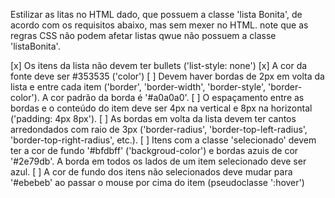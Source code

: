 Estilizar as litas no HTML dado, que possuem a classe 'lista Bonita', de acordo com os requisitos abaixo, mas sem mexer no HTML. note que as regras CSS não podem afetar listas qwue não possuem a classe 'listaBonita'.

[x] Os itens da lista não devem ter bullets ('list-style: none')
[x] A cor da fonte deve ser #353535 ('color')
[ ] Devem haver bordas de 2px em volta da lista e entre cada item ('border', 'border-width', 'border-style', 'border-color'). A cor padrão da borda é '#a0a0a0'.
[ ] O espaçamento entre as bordas e o conteúdo do item deve ser 4px na vertical e 8px na horizontal ('padding: 4px 8px').
[ ] As bordas em volta da lista devem ter cantos arredondados com raio de 3px ('border-radius', 'border-top-left-radius', 'border-top-right-radius', etc.).
[ ] Itens com a classe 'selecionado' devem ter a cor de fundo '#bfdbff' ('backgroud-color') e bordas azuis de cor '#2e79db'. A borda em todos os lados de um item selecionado deve ser azul.
[ ] A cor de fundo dos itens não selecionados deve mudar para '#ebebeb' ao passar o mouse por cima do item (pseudoclasse ':hover')